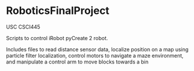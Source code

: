 # RoboticsFinalProject
USC CSCI445 

Scripts to control iRobot pyCreate 2 robot.

Includes files to read distance sensor data, localize position on a map using particle filter localization, control motors to navigate a maze environment, and manipulate a control arm to move blocks towards a bin
